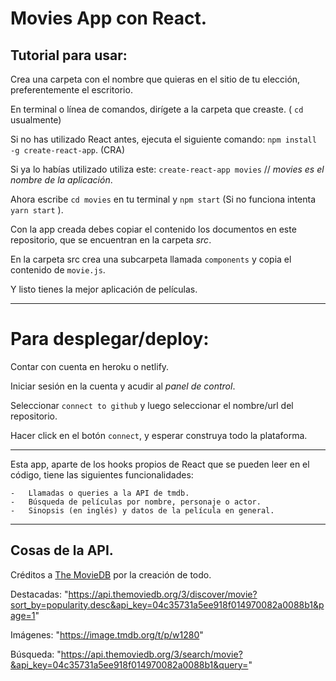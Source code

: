 # Movies App con React.

## Tutorial para usar:

Crea una carpeta con el nombre que quieras en el sitio de tu elección, preferentemente el escritorio.

En terminal o línea de comandos, dirígete a la carpeta que creaste. ( `cd` usualmente)

Si no has utilizado React antes, ejecuta el siguiente comando: `npm install -g create-react-app`. (CRA)

Si ya lo habías utilizado utiliza este: `create-react-app movies` // _movies es el nombre de la aplicación_.

Ahora escribe `cd movies` en tu terminal y `npm start` (Si no funciona intenta `yarn start` ).

Con la app creada debes copiar el contenido los documentos en este repositorio, que se encuentran en la carpeta _src_.

En la carpeta src crea una subcarpeta llamada `components` y copia el contenido de `movie.js`.

Y listo tienes la mejor aplicación de películas.

---
# Para desplegar/deploy:

Contar con cuenta en heroku o netlify.

Iniciar sesión en la cuenta y acudir al _panel de control_.

Seleccionar `connect to github` y luego seleccionar el nombre/url del repositorio.

Hacer click en el botón `connect`, y esperar construya todo la plataforma.


---
Esta app, aparte de los hooks propios de React que se pueden leer en el código, tiene las siguientes funcionalidades:
    
    -   Llamadas o queries a la API de tmdb.
    -   Búsqueda de películas por nombre, personaje o actor.
    -   Sinopsis (en inglés) y datos de la película en general.

---
## Cosas de la API.

Créditos a [The MovieDB](https://www.themoviedb.org/) por la creación de todo.

Destacadas: "https://api.themoviedb.org/3/discover/movie?sort_by=popularity.desc&api_key=04c35731a5ee918f014970082a0088b1&page=1"

Imágenes: "https://image.tmdb.org/t/p/w1280"

Búsqueda: "https://api.themoviedb.org/3/search/movie?&api_key=04c35731a5ee918f014970082a0088b1&query="
